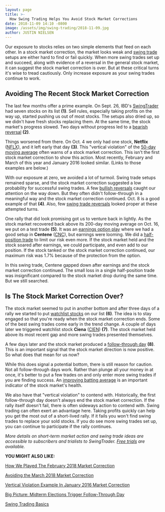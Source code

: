 ```yaml
---
layout: page
title: >-
  How Swing Trading Helps You Avoid Stock Market Corrections
date: 2018-11-09 14:10 -0800
image: /assets/img/swing-trading/2018-11-09.jpg
author: JUSTIN NIELSEN
---
```






Our exposure to stocks relies on two simple elements that feed on each other. In a stock market correction, the market looks weak and [swing trade](https://www.investors.com/research/swing-trading/swing-trading-strategy-basics/) setups are either hard to find or fail quickly. When more swing trades set up and succeed, along with evidence of a reversal in the general stock market, it can suggest the stock market correction is over. But at these critical turns it's wise to tread cautiously. Only increase exposure as your swing trades continue to work.




Avoiding The Recent Stock Market Correction
-------------------------------------------


The last few months offer a prime example. On Sept. 26, IBD's [SwingTrader](http://shop.investors.com/offer/splashresponsive.aspx?id=SwingTrader&src=A011LPH) had seven stocks on its list **(1)**. Sell rules, especially taking profits on the way up, started pushing us out of most stocks. The setups also dried up, so we didn't have fresh stocks replacing them. At the same time, the stock market's progress slowed. Two days without progress led to a [bearish reversal](https://www.investors.com/research/swing-trading/what-a-week-of-bearish-reversals-means-for-swing-trades/) **(2)**.


Things worsened from there. On Oct. 4 we only had one stock, **Netflix** ([NFLX](https://research.investors.com/quote.aspx?symbol=NFLX)), and it left early that day **(3)**. This "vertical violation" of the [50-day moving average](https://www.investors.com/how-to-invest/investors-corner/50-day-moving-average/) often warns of a stock market correction. This isn't the first stock market correction to show this action. Most recently, February and March of this year and January 2016 looked similar. (Links to those examples are below.)


With our exposure at zero, we avoided a lot of turmoil. Swing trade setups remained sparse, and the stock market correction suggested a low probability for successful swing trades. A few [bullish reversals](https://www.investors.com/research/swing-trading/stock-market-reversal-day-market-trend/) caught our attention on the way down. But they often didn't follow-through in a meaningful way and the stock market correction continued. Oct. 8 is a good example of that **(4)**. Also, few [swing trade reversals](https://www.investors.com/research/swing-trading/buying-early-but-buying-smart-with-stock-reversals/) looked proper at these attempted turns.


One rally that did look promising got us to venture back in lightly. As the stock market recovered back above its 200-day moving average on Oct. 16, we put on a test trade **(5)**. It was an [earnings option play](https://www.investors.com/research/swing-trading/earnings-season-may-bring-option-plays-if-market-cooperates/) where we had a good setup in **Centene** ([CNC](https://research.investors.com/quote.aspx?symbol=CNC)), but earnings were looming. We did a [half-position trade](https://www.investors.com/research/swing-trading/half-positions-are-not-signs-of-commitment-issues/) to limit our risk even more. If the stock market held and the stock soared after earnings, we could participate, and even add to our position. If the stock tanked or the stock market correction continued, our maximum risk was 1.7% because of the protection from the option.


In this swing trade, Centene gapped down after earnings and the stock market correction continued. The small loss in a single half-position trade was insignificant compared to the stock market drop during the same time. But we still searched.


Is The Stock Market Correction Over?
------------------------------------


The stock market seemed to put in another bottom and after three days of a rally we started to put [watchlist stocks](https://www.investors.com/research/swing-trading/watch-list-keeps-you-engaged-in-tough-markets/) on our list **(6)**. The idea is to stay engaged so that you're ready when the stock market correction ends. Some of the best swing trades come early in the trend change. A couple of days later we triggered watchlist stock **Ciena** ([CIEN](https://research.investors.com/quote.aspx?symbol=CIEN)) **(7)**. The stock market held above its most recent gap and more swing trades presented themselves.


A few days later and the stock market produced a [follow-through day](https://www.investors.com/how-to-invest/investors-corner/how-to-find-next-stock-market-bottom/) **(8)**. This is an important signal that the stock market direction is now positive. So what does that mean for us now?  

While this does signal a potential bottom, there is still reason for caution. Not all follow-through days work. Rather than plunge all your money in at once, it's better to put a few trades on and only enter more swing trades if you are finding success. An [improving batting average](https://www.investors.com/research/swing-trading/what-a-batting-average-tells-you-about-the-market/) is an important indicator of the stock market's health.


We also have that "vertical violation" to contend with. Historically, the first follow-through day doesn't always end the stock market correction. If the rally itself doesn't fail, there is often sideways action to contend with. Swing trading can often exert an advantage here. Taking profits quickly can help you get the most out of a short-lived rally. If it fails you won't find swing trades to replace your sold stocks. If you do see more swing trades set up, you can continue to participate if the rally continues.


*More details on short-term market action and swing trade ideas are accessible to subscribers and trialists to SwingTrader. [Free trials](http://shop.investors.com/offer/splashresponsive.aspx?id=SwingTrader&src=A011LPH) are available.*


**YOU MIGHT ALSO LIKE:**


[How We Played The February 2018 Market Correction](https://www.investors.com/research/swing-trading/what-a-week-of-bearish-reversals-means-for-swing-trades/)


[Avoiding the March 2018 Market Correction](https://www.investors.com/research/swing-trading/swing-trading-strategy-avoided-stock-market-correction/)


[Vertical Violation Example In January 2016 Market Correction](https://www.investors.com/research/swing-trading/stock-market-direction-look-to-past/)


[Big Picture: Midterm Elections Trigger Follow-Through Day](https://www.investors.com/market-trend/the-big-picture/stock-market-soars-midterm-election-results/)


[Swing Trading Basics](https://www.investors.com/research/swing-trading/swing-trading-strategy-basics/)


 





